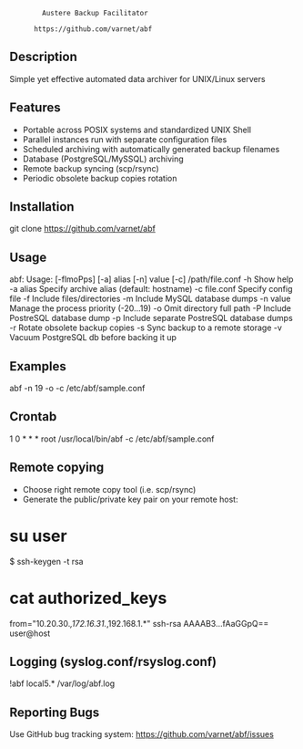 
		    Austere Backup Facilitator

		  https://github.com/varnet/abf



Description
---------------------------------------------------------------------
Simple yet effective automated data archiver for UNIX/Linux servers



Features
---------------------------------------------------------------------
- Portable across POSIX systems and standardized UNIX Shell
- Parallel instances run with separate configuration files
- Scheduled archiving with automatically generated backup filenames
- Database (PostgreSQL/MySSQL) archiving
- Remote backup syncing (scp/rsync)
- Periodic obsolete backup copies rotation



Installation
---------------------------------------------------------------------
git clone https://github.com/varnet/abf



Usage
---------------------------------------------------------------------
abf: Usage: [-flmoPps] [-a] alias [-n] value [-c] /path/file.conf
        -h            Show help
        -a alias      Specify archive alias (default: hostname)
        -c file.conf  Specify config file
        -f            Include files/directories
        -m            Include MySQL database dumps
        -n value      Manage the process priority (-20...19)
        -o            Omit directory full path
        -P            Include PostreSQL database dump
        -p            Include separate PostreSQL database dumps
        -r            Rotate obsolete backup copies
        -s            Sync backup to a remote storage
        -v            Vacuum PostgreSQL db before backing it up



Examples
---------------------------------------------------------------------
abf -n 19 -o -c /etc/abf/sample.conf



Crontab
---------------------------------------------------------------------
1 0 * * *     root    /usr/local/bin/abf -c /etc/abf/sample.conf



Remote copying
---------------------------------------------------------------------
 - Choose right remote copy tool (i.e. scp/rsync)
 - Generate the public/private key pair on your remote host:
# su user
$ ssh-keygen -t rsa
# cat authorized_keys
from="10.20.30.*,172.16.31.*,192.168.1.*" ssh-rsa AAAAB3...fAaGGpQ== user@host



Logging (syslog.conf/rsyslog.conf)
---------------------------------------------------------------------
!abf
local5.*             			/var/log/abf.log



Reporting Bugs
---------------------------------------------------------------------
Use GitHub bug tracking system: 
https://github.com/varnet/abf/issues
